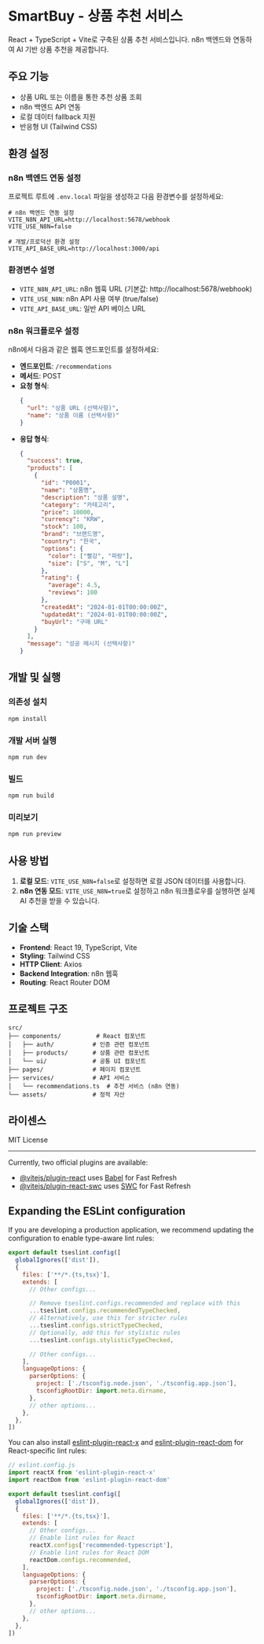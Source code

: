 # SmartBuy - 상품 추천 서비스

React + TypeScript + Vite로 구축된 상품 추천 서비스입니다. n8n 백엔드와 연동하여 AI 기반 상품 추천을 제공합니다.

## 주요 기능

- 상품 URL 또는 이름을 통한 추천 상품 조회
- n8n 백엔드 API 연동
- 로컬 데이터 fallback 지원
- 반응형 UI (Tailwind CSS)

## 환경 설정

### n8n 백엔드 연동 설정

프로젝트 루트에 `.env.local` 파일을 생성하고 다음 환경변수를 설정하세요:

```env
# n8n 백엔드 연동 설정
VITE_N8N_API_URL=http://localhost:5678/webhook
VITE_USE_N8N=false

# 개발/프로덕션 환경 설정
VITE_API_BASE_URL=http://localhost:3000/api
```

### 환경변수 설명

- `VITE_N8N_API_URL`: n8n 웹훅 URL (기본값: http://localhost:5678/webhook)
- `VITE_USE_N8N`: n8n API 사용 여부 (true/false)
- `VITE_API_BASE_URL`: 일반 API 베이스 URL

### n8n 워크플로우 설정

n8n에서 다음과 같은 웹훅 엔드포인트를 설정하세요:

- **엔드포인트**: `/recommendations`
- **메서드**: POST
- **요청 형식**:
  ```json
  {
    "url": "상품 URL (선택사항)",
    "name": "상품 이름 (선택사항)"
  }
  ```
- **응답 형식**:
  ```json
  {
    "success": true,
    "products": [
      {
        "id": "P0001",
        "name": "상품명",
        "description": "상품 설명",
        "category": "카테고리",
        "price": 10000,
        "currency": "KRW",
        "stock": 100,
        "brand": "브랜드명",
        "country": "한국",
        "options": {
          "color": ["빨강", "파랑"],
          "size": ["S", "M", "L"]
        },
        "rating": {
          "average": 4.5,
          "reviews": 100
        },
        "createdAt": "2024-01-01T00:00:00Z",
        "updatedAt": "2024-01-01T00:00:00Z",
        "buyUrl": "구매 URL"
      }
    ],
    "message": "성공 메시지 (선택사항)"
  }
  ```

## 개발 및 실행

### 의존성 설치

```bash
npm install
```

### 개발 서버 실행

```bash
npm run dev
```

### 빌드

```bash
npm run build
```

### 미리보기

```bash
npm run preview
```

## 사용 방법

1. **로컬 모드**: `VITE_USE_N8N=false`로 설정하면 로컬 JSON 데이터를 사용합니다.
2. **n8n 연동 모드**: `VITE_USE_N8N=true`로 설정하고 n8n 워크플로우를 실행하면 실제 AI 추천을 받을 수 있습니다.

## 기술 스택

- **Frontend**: React 19, TypeScript, Vite
- **Styling**: Tailwind CSS
- **HTTP Client**: Axios
- **Backend Integration**: n8n 웹훅
- **Routing**: React Router DOM

## 프로젝트 구조

```
src/
├── components/          # React 컴포넌트
│   ├── auth/           # 인증 관련 컴포넌트
│   ├── products/       # 상품 관련 컴포넌트
│   └── ui/             # 공통 UI 컴포넌트
├── pages/              # 페이지 컴포넌트
├── services/           # API 서비스
│   └── recommendations.ts  # 추천 서비스 (n8n 연동)
└── assets/             # 정적 자산
```

## 라이센스

MIT License

---

Currently, two official plugins are available:

- [@vitejs/plugin-react](https://github.com/vitejs/vite-plugin-react/blob/main/packages/plugin-react) uses [Babel](https://babeljs.io/) for Fast Refresh
- [@vitejs/plugin-react-swc](https://github.com/vitejs/vite-plugin-react/blob/main/packages/plugin-react-swc) uses [SWC](https://swc.rs/) for Fast Refresh

## Expanding the ESLint configuration

If you are developing a production application, we recommend updating the configuration to enable type-aware lint rules:

```js
export default tseslint.config([
  globalIgnores(['dist']),
  {
    files: ['**/*.{ts,tsx}'],
    extends: [
      // Other configs...

      // Remove tseslint.configs.recommended and replace with this
      ...tseslint.configs.recommendedTypeChecked,
      // Alternatively, use this for stricter rules
      ...tseslint.configs.strictTypeChecked,
      // Optionally, add this for stylistic rules
      ...tseslint.configs.stylisticTypeChecked,

      // Other configs...
    ],
    languageOptions: {
      parserOptions: {
        project: ['./tsconfig.node.json', './tsconfig.app.json'],
        tsconfigRootDir: import.meta.dirname,
      },
      // other options...
    },
  },
])
```

You can also install [eslint-plugin-react-x](https://github.com/Rel1cx/eslint-react/tree/main/packages/plugins/eslint-plugin-react-x) and [eslint-plugin-react-dom](https://github.com/Rel1cx/eslint-react/tree/main/packages/plugins/eslint-plugin-react-dom) for React-specific lint rules:

```js
// eslint.config.js
import reactX from 'eslint-plugin-react-x'
import reactDom from 'eslint-plugin-react-dom'

export default tseslint.config([
  globalIgnores(['dist']),
  {
    files: ['**/*.{ts,tsx}'],
    extends: [
      // Other configs...
      // Enable lint rules for React
      reactX.configs['recommended-typescript'],
      // Enable lint rules for React DOM
      reactDom.configs.recommended,
    ],
    languageOptions: {
      parserOptions: {
        project: ['./tsconfig.node.json', './tsconfig.app.json'],
        tsconfigRootDir: import.meta.dirname,
      },
      // other options...
    },
  },
])
```
